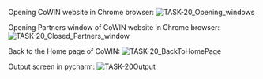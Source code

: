 Opening CoWIN website in Chrome browser:
![TASK-20_Opening_windows](https://github.com/AnbarasiC/TASK-20/assets/147256510/82eeb561-feae-4897-a8b9-26a4b37a21ce)

Opening Partners window of CoWIN website in Chrome browser:
![TASK-20_Closed_Partners_window](https://github.com/AnbarasiC/TASK-20/assets/147256510/b89c6ede-6a61-4712-9eda-5a551ca6babb)

Back to the Home page of CoWIN:
![TASK-20_BackToHomePage](https://github.com/AnbarasiC/TASK-20/assets/147256510/c7305d5d-e0f7-4bf1-b910-1bd09034ba3d)

Output screen in pycharm:
![TASK-20Output](https://github.com/AnbarasiC/TASK-20/assets/147256510/a0465323-4f20-4aaf-940b-cdc66bc4f768)
